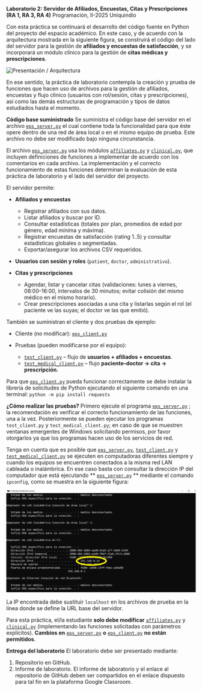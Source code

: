 **Laboratorio 2: Servidor de Afiliados, Encuestas, Citas y Prescripciones (RA 1, RA 3, RA 4)**
Programación, II-2025
Uniquindío

Con esta práctica se continuará el desarrollo del código fuente en Python del proyecto del espacio académico. En este caso, y de acuerdo con la arquitectura mostrada en la siguiente figura, se construirá el código del lado del servidor para la gestión de **afiliados y encuestas de satisfacción**, y se incorporará un módulo clínico para la gestión de **citas médicas y prescripciones**.

![Presentación / Arquitectura](https://github.com/jdbarrero/Lab2/blob/main/Presentaci%C3%B3n.png)

En ese sentido, la práctica de laboratorio contempla la creación y prueba de funciones que hacen uso de archivos para la gestión de afiliados, encuestas y flujo clínico (usuarios con rol/sesión, citas y prescripciones), así como las demás estructuras de programación y tipos de datos estudiados hasta el momento.

**Código base suministrado**
Se suministra el código base del servidor en el archivo [`eps_server.py`](https://github.com/jdbarrero/Lab2/blob/main/eps_server.py) el cual contiene toda la funcionalidad para que éste opere dentro de una red de área local o en el mismo equipo de prueba. Este archivo no debe ser modificado bajo ninguna circunstancia.

El archivo [`eps_server.py`](https://github.com/jdbarrero/Lab2/blob/main/eps_server.py) usa los módulos [`affiliates.py`](https://github.com/jdbarrero/Lab2/blob/main/affiliates.py) y [`clinical.py`](https://github.com/jdbarrero/Lab2/blob/main/clinical.py), que incluyen definiciones de funciones a implementar de acuerdo con los comentarios en cada archivo. La implementación y el correcto funcionamiento de estas funciones determinan la evaluación de esta práctica de laboratorio y el lado del servidor del proyecto.

El servidor permite:

* **Afiliados y encuestas**

  * Registrar afiliados con sus datos.
  * Listar afiliados y buscar por ID.
  * Consultar estadísticas (totales por plan, promedios de edad por género, edad mínima y máxima).
  * Registrar encuestas de satisfacción (rating 1..5) y consultar estadísticas globales o segmentadas.
  * Exportar/asegurar los archivos CSV requeridos.
* **Usuarios con sesión y roles** (`patient`, `doctor`, `administrativo`).
* **Citas y prescripciones**

  * Agendar, listar y cancelar citas (validaciones: lunes a viernes, 08:00–16:00, intervalos de 30 minutos; evitar colisión del mismo médico en el mismo horario).
  * Crear prescripciones asociadas a una cita y listarlas según el rol (el paciente ve las suyas; el doctor ve las que emitió).

También se suministran el cliente y dos pruebas de ejemplo:

* Cliente (no modificar): [`eps_client.py`](https://github.com/jdbarrero/Lab2/blob/main/eps_client.py)
* Pruebas (pueden modificarse por el equipo):

  * [`test_client.py`](https://github.com/jdbarrero/Lab2/blob/main/test_client.py) – flujo de **usuarios + afiliados + encuestas**.
  * [`test_medical_client.py`](https://github.com/jdbarrero/Lab2/blob/main/test_medical_client.py) – flujo **paciente–doctor → cita → prescripción**.

Para que [`eps_client.py`](https://github.com/jdbarrero/Lab2/blob/main/eps_client.py) pueda funcionar correctamente se debe instalar la librería de solicitudes de Python ejecutando el siguiente comando en una terminal:
`python -m pip install requests`

**¿Cómo realizar las pruebas?**
Primero ejecute el programa  [`eps_server.py`](https://github.com/jdbarrero/Lab2/blob/main/eps_server.py) ; la recomendación es verificar el correcto funcionamiento de las funciones, una a la vez. Posteriormente se pueden ejecutar los programas `test_client.py` y `test_medical_client.py`; en caso de que se muestren ventanas emergentes de Windows solicitando permisos, por favor otorgarlos ya que los programas hacen uso de los servicios de red.

Tenga en cuenta que es posible que [`eps_server.py`](https://github.com/jdbarrero/Lab2/blob/main/eps_server.py), [`test_client.py`](https://github.com/jdbarrero/Lab2/blob/main/test_client.py) y [`test_medical_client.py`](https://github.com/jdbarrero/Lab2/blob/main/test_medical_client.py) se ejecuten en computadoras diferentes siempre y cuando los equipos se encuentren conectados a la misma red LAN cableada o inalámbrica. En ese caso basta con consultar la dirección IP del computador que está ejecutando ** [`eps_server.py`](https://github.com/jdbarrero/Lab2/blob/main/eps_server.py) ** mediante el comando `ipconfig`, como se muestra en la siguiente figura:

![Configurar IP](https://github.com/jdbarrero/Lab2/blob/main/CONFIG.png)

La IP encontrada debe sustituir `localhost` en los archivos de prueba en la línea donde se define la URL base del servidor.

Para esta práctica, el/la estudiante **solo debe modificar** [`affiliates.py`](https://github.com/jdbarrero/Lab2/blob/main/affiliates.py) y [`clinical.py`](https://github.com/jdbarrero/Lab2/blob/main/clinical.py) (implementando las funciones solicitadas con parámetros explícitos). **Cambios en** [`eps_server.py`](https://github.com/jdbarrero/Lab2/blob/main/eps_server.py) **o** [`eps_client.py`](https://github.com/jdbarrero/Lab2/blob/main/eps_client.py) **no están permitidos**.

**Entrega del laboratorio**
El laboratorio debe ser presentado mediante:

1. Repositorio en GitHub.
2. Informe de laboratorio.
   El informe de laboratorio y el enlace al repositorio de GitHub deben ser compartidos en el enlace dispuesto para tal fin en la plataforma Google Classroom.
